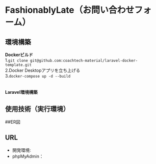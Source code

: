 # FashionablyLate（お問い合わせフォーム）

## 環境構築
**Dockerビルド**<br>
1.`git clone git@github.com:coachtech-material/laravel-docker-template.git`<br>
2.Docker Desktopアプリを立ち上げる<br>
3.`docker-compose up -d --build`<br>
<br>
<br>
**Laravel環境構築**


## 使用技術（実行環境）

##ER図

## URL
- 開発環境:
- phpMyAdmin：

